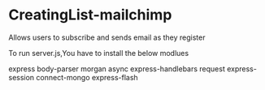 # CreatingList-mailchimp
Allows users to subscribe and sends email as they register

To run server.js,You have to install the below modlues

express body-parser morgan async express-handlebars request express-session
connect-mongo express-flash

